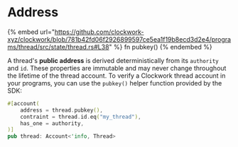 # Address

{% embed url="https://github.com/clockwork-xyz/clockwork/blob/781b42fd06f2926899597ce5ea1f19b8ecd3d2e4/programs/thread/src/state/thread.rs#L38" %}
fn pubkey()
{% endembed %}

A thread's **public address** is derived deterministically from its `authority` and `id`. These properties are immutable and may never change throughout the lifetime of the thread account. To verify a Clockwork thread account in your programs, you can use the `pubkey()` helper function provided by the SDK:

```rust
#[account(
    address = thread.pubkey(),
    contraint = thread.id.eq("my_thread"),
    has_one = authority,
)]
pub thread: Account<'info, Thread>
```
